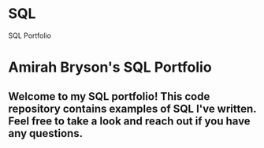 # SQL
SQL Portfolio 
# Amirah Bryson's SQL Portfolio
## Welcome to my SQL portfolio! This code repository contains examples of SQL I've written. Feel free to take a look and reach out if you have any questions.
